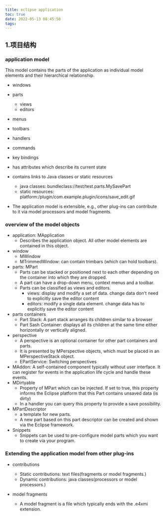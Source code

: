 ```yaml
---
title: eclipse application
toc: true
date: 2022-05-13 08:45:58
tags:
---
```


## 1.项目结构

### application model

This model contains the parts of the application as individual model elements and their hierarchical relationship.

- windows
- parts
  - views
  - editors
- menus
- toolbars
- handlers
- commands
- key bindings

- has attributes which describe its current state
- contains links to Java classes or static resources
  - java classes: bundleclass://test/test.parts.MySavePart
  - static resources: platform:/plugin/com.example.plugin/icons/save_edit.gif
- The application model is extensible, e.g., other plug-ins can contribute to it via model processors and model fragments.

### overview of the model objects

- application: MApplication
  - Describes the application object. All other model elements are contained in this object.
- window
  - MWindow
  - MTrimmedWindow: can contain trimbars (which can hold toolbars).
- parts: MPart
  -  Parts can be stacked or positioned next to each other depending on the container into which they are dropped.
  -  A part can have a drop-down menu, context menus and a toolbar.
  -  Parts can be classified as views and editors.
     -  views: display and modify a set of data. change data don't need to explicitly save the editor content
     -  editors: modify a single data element. change data has to explicitly save the editor content
- parts containers
  - Part Stack: A part stack arranges its children similar to a browser
  - Part Sash Container: displays all its children at the same time either horizontally or vertically aligned.
- perspective
  - A perspective is an optional container for other part containers and parts.
  - It is presented by MPerspective objects, which must be placed in an MPerspectiveStack object.
  - EPartService: Switching perspectives
- MAddon: A self-contained component typically without user interface. It can register for events in the application life cycle and handle these events.
- MDirtyable
  - Property of MPart which can be injected. If set to true, this property informs the Eclipse platform that this Part contains unsaved data (is dirty)
  - In a handler you can query this property to provide a save possibility.
- MPartDescriptor
  - a template for new parts. 
  - A new part based on this part descriptor can be created and shown via the Eclipse framework.
- Snippets
  - Snippets can be used to pre-configure model parts which you want to create via your program. 

### Extending the application model from other plug-ins

- contributions
  - Static contributions: text files(fragments or model fragments.)
  - Dynamic contributions: java classes(processors or model processors.)

- model fragments
  - A model fragment is a file which typically ends with the .e4xmi extension.